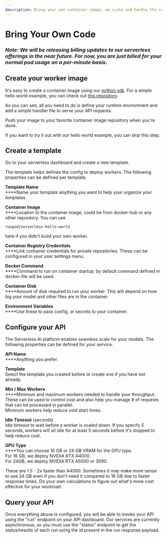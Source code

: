 ```yaml
---
description: Bring your own container image, we scale and handle the rest.
---
```


# Bring Your Own Code

### _Note: We will be releasing billing updates to our serverless offerings in the near future. For now, you are just billed for your normal pod usage on a per-minute basis._

## Create your worker image

It's easy to create a container image using our [python sdk](https://github.com/runpod/runpod-python). For a simple hello world example, you can check out [this repository](https://github.com/runpod/serverless-workers/tree/main/helloworld).

As you can see, all you need to do is define your runtime environment and add a simple handler file to serve your API requests.

Push your image to your favorite container image repository when you're done.

If you want to try it out with our hello world example, you can skip this step.

## Create a template

Go to your serverless dashboard and create a new template.

The template helps defines the config to deploy workers. The following properties can be defined per template.

**Template Name**\
****Name your template anything you want to help your organize your templates.

**Container Image**\
****Location to the container image, could be from docker-hub or any other repository. You can use&#x20;

`runpod/serverless-hello-world`&#x20;

here if you didn't build your own worker.

**Container Registry Credentials**\
****Link container credentials for private repositories. These can be configured in your user settings menu.

**Docker Command**\
****Command to run on container startup; by default command defined in docker-file will be used.

**Container Disk**\
****Amount of disk required to run your worker. This will depend on how big your model and other files are in the container.

**Environment Variables**\
****Use these to pass config, or secrets to your container.

## Configure your API

The Serverless AI platform enables seamless scale for your models. The following properties can be defined for your service.

**API Name**\
****Anything you prefer.

**Template**\
Select the template you created before or create one if you have not already.

**Min / Max Workers**\
****Minimum and maximum workers needed to handle your throughput. These can be used to control cost and also help you manage # of requests that can be processed in parallel.\
Minimum workers help reduce cold start times.

**Idle Timeout** (seconds)\
Idle timeout to wait before a worker is scaled down. If you specify 5 seconds, workers will sit idle for at least 5 seconds before it's stopped to help reduce cost.

**GPU Type**\
****You can choose 16 GB or 24 GB VRAM for the GPU type.\
For 16 GB, we deploy NVIDIA RTX A4000.\
For 24GB, we deploy NVIDIA RTX A5000 or 3090.&#x20;

These are 1.5 - 2x faster than A4000. Sometimes it may make more sense to use 24 GB even if you don't need it compared to 16 GB due to faster response times. Do your own calculations to figure out what's more cost effective for your workload.

## Query your API

Once everything above is configured, you will be able to invoke your API using the "run" endpoint on your API dashboard. Our services are currently asynchronous, so you must use the "status" endpoint to get the status/results of each run using the id present in the run response payload.
